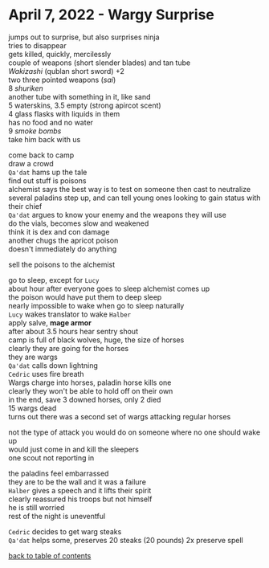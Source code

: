 # April 7, 2022 - Wargy Surprise

jumps out to surprise, but also surprises ninja  
tries to disappear  
gets killed, quickly, mercilessly    
couple of weapons (short slender blades) and tan tube  
_Wakizashi_ (qublan short sword) +2  
two three pointed weapons (_sai_)  
8 _shuriken_  
another tube with something in it, like sand  
5 waterskins, 3.5 empty (strong apircot scent)  
4 glass flasks with liquids in them  
has no food and no water  
9 _smoke bombs_  
take him back with us  

come back to camp  
draw a crowd  
`Qa'dat` hams up the tale  
find out stuff is poisons  
alchemist says the best way is to test on someone then cast to neutralize  
several paladins step up, and can tell young ones looking to gain status with their chief  
`Qa'dat` argues to know your enemy and the weapons they will use  
do the vials, becomes slow and weakened  
think it is dex and con damage  
another chugs the apricot poison  
doesn't immediately do anything  

sell the poisons to the alchemist  

go to sleep, except for `Lucy`  
about hour after everyone goes to sleep alchemist comes up  
the poison would have put them to deep sleep  
nearly impossible to wake when go to sleep naturally  
`Lucy` wakes translator to wake `Halber`  
apply salve, **mage armor**  
after about 3.5 hours hear sentry shout  
camp is full of black wolves, huge, the size of horses  
clearly they are going for the horses  
they are wargs  
`Qa'dat` calls down lightning  
`Cedric` uses fire breath  
Wargs charge into horses, paladin horse kills one  
clearly they won't be able to hold off on their own  
in the end, save 3 downed horses, only 2 died  
15 wargs dead  
turns out there was a second set of wargs attacking regular horses  

not the type of attack you would do on someone where no one should wake up  
would just come in and kill the sleepers  
one scout not reporting in  

the paladins feel embarrassed  
they are to be the wall and it was a failure  
`Halber` gives a speech and it lifts their spirit  
clearly reassured his troops but not himself  
he is still worried  
rest of the night is uneventful  

`Cedric` decides to get warg steaks  
`Qa'dat` helps some, preserves 20 steaks (20 pounds) 2x preserve spell  

[back to table of contents](/sessions/README.md)
